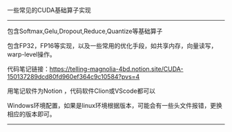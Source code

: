 一些常见的CUDA基础算子实现

-----------------------------------------------------------------------------------------------------------------

包含Softmax,Gelu,Dropout,Reduce,Quantize等基础算子

包含FP32，FP16等实现，以及一些常用的优化手段，如共享内存，向量读写，warp-level操作。

代码笔记链接：https://telling-magnolia-4bd.notion.site/CUDA-150137289dcd80fd960ef364c9c10584?pvs=4

用笔记软件为Notion ，代码软件Clion或VScode都可以

Windows环境配置，如果是linux环境根据版本，可能会有一些头文件报错，更换相应的版本即可。

----------------------------------------------------------------------------------------------------------------------
